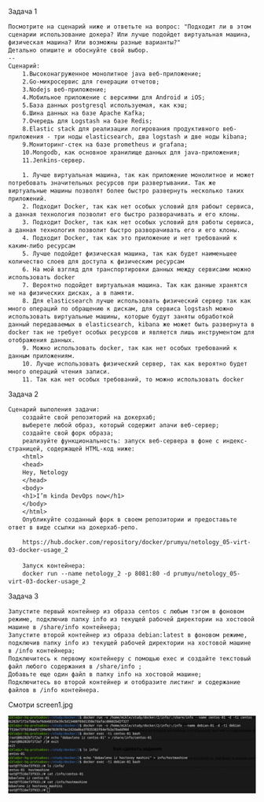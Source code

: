Задача 1
```
Посмотрите на сценарий ниже и ответьте на вопрос: "Подходит ли в этом сценарии использование докера? Или лучше подойдет виртуальная машина, физическая машина? Или возможны разные варианты?"
Детально опишите и обоснуйте свой выбор.
--
Сценарий:
    1.Высоконагруженное монолитное java веб-приложение;
    2.Go-микросервис для генерации отчетов;
    3.Nodejs веб-приложение;
    4.Мобильное приложение c версиями для Android и iOS;
    5.База данных postgresql используемая, как кэш;
    6.Шина данных на базе Apache Kafka;
    7.Очередь для Logstash на базе Redis;
    8.Elastic stack для реализации логирования продуктивного веб-приложения - три ноды elasticsearch, два logstash и две ноды kibana;
    9.Мониторинг-стек на базе prometheus и grafana;
    10.Mongodb, как основное хранилище данных для java-приложения;
    11.Jenkins-сервер.
```
        1. Лучше виртуальная машина, так как приложение монолитное и может потребовать значительных ресурсов при развертывании. Так же виртуальные машины позволят более быстро развернуть несколько таких приложений.
        2. Подходит Docker, так как нет особых условий для рабоыт сервиса, а данная технология позволит его быстро разворачивать и его клоны.
        3. Подходит Docker, так как нет особых условий для работы сервиса, а данная технология позволит быстро разворачивать его и его клоны.
        4. Подходит Docker, так как это приложение и нет требований к каким-либо ресурсам
        5. Лучше подойдет физическая машина, так как будет наименьшее количество слоев для доступа к физическим ресурсам
        6. На мой взгляд для транспортировки данных между сервисами можно использовать docker
        7. Вероятно подойдет виртуальная машина. Так как данные хранятся не на физических дисках, а в памяти.
        8. Для elasticsearch лучше использовать физический сервер так как много операций по обращению к дискам, для сервиса logstash можно использовать виртуальные машины, которые будут заняты обработкой данный передаваемых в elasticsearch, kibana же может быть развернута в docker так не требует особых ресурсов и является лишь инструментом для отображения данных.
        9. Можно использовать docker, так как нет особых требований к данным приложениям.
        10. Лучше использовать физический сервер, так как вероятно будет много операций чтения записи.
        11. Так как нет особых требований, то можно использовать docker

Задача 2
```
Сценарий выполения задачи:
    создайте свой репозиторий на докерхаб;
    выберете любой образ, который содержит апачи веб-сервер;
    создайте свой форк образа;
    реализуйте функциональность: запуск веб-сервера в фоне с индекс-страницей, содержащей HTML-код ниже:
    <html>
    <head>
    Hey, Netology
    </head>
    <body>
    <h1>I’m kinda DevOps now</h1>
    </body>
    </html>
    Опубликуйте созданный форк в своем репозитории и предоставьте ответ в виде ссылки на докерхаб-репо.
```
        https://hub.docker.com/repository/docker/prumyu/netology_05-virt-03-docker-usage_2
        
        Запуск контейнера:
        docker run --name netology_2 -p 8081:80 -d prumyu/netology_05-virt-03-docker-usage_2
Задача 3
```
Запустите первый контейнер из образа centos c любым тэгом в фоновом режиме, подключив папку info из текущей рабочей директории на хостовой машине в /share/info контейнера;
Запустите второй контейнер из образа debian:latest в фоновом режиме, подключив папку info из текущей рабочей директории на хостовой машине в /info контейнера;
Подключитесь к первому контейнеру с помощью exec и создайте текстовый файл любого содержания в /share/info ;
Добавьте еще один файл в папку info на хостовой машине;
Подключитесь во второй контейнер и отобразите листинг и содержание файлов в /info контейнера.
```
Смотри screen1.jpg

![](screen1.jpg)
